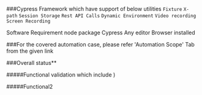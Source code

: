 ###Cypress Framework which have support of below utilities
```Fixture```
```X-path```
```Session Storage```
```Rest API Calls```
```Dynamic Environment```
```Video recording```
```Screen Recording```

Software Requirement
node package
Cypress
Any editor
Browser installed

###For the covered automation case, please refer 'Automation Scope' Tab from the given link

###Overall status**


#####Functional validation which include
)

#####Functional2

